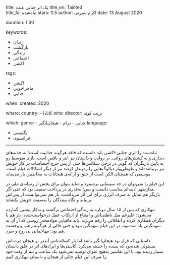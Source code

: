 
title: یک اثر جنایی عبث
title_en: Tainted  
title_fa: تباه‌شده 
stars: 0.5
author: اکرم نصرتی
date: 13 August 2020

duration: 1:30

keywords:
  - زندان
  - بازگشت
  - زندگی
  - اجتماعی
  - اکشن 

tags:
  - اکشن
  - ماجراجویی
  - جنایی 

when:
  created: 2020

where:
  country:
    - کانادا
who:
  director: برِنت کوته

which:
  genre:
    - جنایی
    - درام
    - هیجان‌انگیز
  language: 
   - انگلیسی
   - فرانسوی

---

تباه‌شده را اثری جنایی-اکشن باید دانست که فاقد هرگونه جذابیت است؛ نه جذبه‌های دیداری و نه کشش‌های روائی. در روایت و داستان نیز ابتر و ناقص است. بازی متوسط رو به پایین بازیگران که گویی در برخی سکانس‌ها حتی از پس خرج احساسات در کار خویش نیز برنیامده‌اند و طوطی‌وار دیالوگ‌هایی را ردوبدل کردند نیز از دیگر اشکالات فیلم است. موسیقی که همچنان الکن است از خلق و ارائه‌ی هیجانات به مخاطبین باز می‌ماند.

 این فیلم را نمی‌توان در حد سینمایی برشمرد و شاید بتوان برای پخش از رسانه‌ی ملی در بعدازظهر آدینه‌ای مناسب دانست و بس؛ به‌قدری در پرداخت ضعیف بود که حتی اگر بازیگر هم تمایل به صرف انرژی برای این اثر می‌داشت، باز هم نمی‌توانست از پس‌اش بربیاید و نگاه بینندگان را به‌سمت خویش بکشاند. 

تبهکاری که پس از ۱۵ سال دوباره به زندگی اجتماعی برگشته و به‌کار پیشین گمارده می‌شود؛ علیرغم میل باطنی‌اش و امتناع از ارتکاب عمل درخواست‌شده، باز هم با دیگران همکاری کرده و اتفاقاتی را رقم می‌زند. 
باند مافیایی موادمخدر روسی که از آن به سهمگینی یاد شده‌بود، در این فیلم سهمگین نبود و حتی خالی از هرگونه رعب و وحشت هم بود؛ مهاجمانی بی‌روح و سرد.

داستانی که قرار بود هیجان‌انگیز باشد اما بار کسالت‌اش آنقدر بر هیجان مرده‌اش مستولی شده‌بود که بیننده را خسته می‌کرد. کاستی‌ها و ایرادهای اثر در خلق داستان بسیار زننده بود. با این تفاسیر به‌هیچ عنوان توصیه نمی‌شود یک ساعت و نیم از وقت خود را صرف این فیلم خالی از هیجان و داستان تبهکاری کنیم.